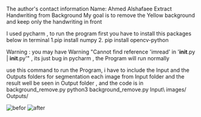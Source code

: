 The author's contact information
Name: Ahmed Alshafaee
Extract Handwriting from Background
My goal is to remove the Yellow background and keep only the handwriting  in front


I used pycharm , to run the program first you have to install this packages below in terminal
1.pip install numpy
2. pip install opencv-python

Warning : you may have Warning "Cannot find reference 'imread' in '__init__.py | __init__.py'" , its just bug in
pycharm , the Program will run normally

use this command to run the Program, i have to include the Input and the Outputs folders for segmentation each image
from Input folder and the result well be seen in Output folder , and the code is in background_remove.py
python3 background_remove.py Input\ images/ Outputs/

![befor](https://user-images.githubusercontent.com/58431974/145190076-d48dfe7f-9eb2-469a-9415-614bdd9f7da6.jpg)
![after](https://user-images.githubusercontent.com/58431974/145190094-08bcf17b-2c1a-4e66-a0cb-56e70d4bb381.jpg)
